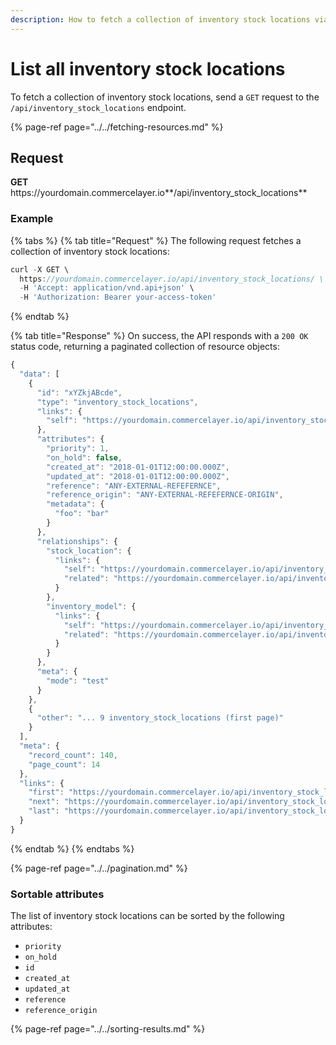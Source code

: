 ```yaml
---
description: How to fetch a collection of inventory stock locations via API
---
```


# List all inventory stock locations

To fetch a collection of inventory stock locations, send a `GET` request to the `/api/inventory_stock_locations` endpoint.

{% page-ref page="../../fetching-resources.md" %}

## Request

**GET** https://<i></i>yourdomain.commercelayer.io**/api/inventory_stock_locations**

### **Example**

{% tabs %}
{% tab title="Request" %}
The following request fetches a collection of inventory stock locations:

```javascript
curl -X GET \
  https://yourdomain.commercelayer.io/api/inventory_stock_locations/ \
  -H 'Accept: application/vnd.api+json' \
  -H 'Authorization: Bearer your-access-token'
```
{% endtab %}

{% tab title="Response" %}
On success, the API responds with a `200 OK` status code, returning a paginated collection of resource objects:

```javascript
{
  "data": [
    {
      "id": "xYZkjABcde",
      "type": "inventory_stock_locations",
      "links": {
        "self": "https://yourdomain.commercelayer.io/api/inventory_stock_locations/xYZkjABcde"
      },
      "attributes": {
        "priority": 1,
        "on_hold": false,
        "created_at": "2018-01-01T12:00:00.000Z",
        "updated_at": "2018-01-01T12:00:00.000Z",
        "reference": "ANY-EXTERNAL-REFEFERNCE",
        "reference_origin": "ANY-EXTERNAL-REFEFERNCE-ORIGIN",
        "metadata": {
          "foo": "bar"
        }
      },
      "relationships": {
        "stock_location": {
          "links": {
            "self": "https://yourdomain.commercelayer.io/api/inventory_stock_locations/xYZkjABcde/relationships/stock_location",
            "related": "https://yourdomain.commercelayer.io/api/inventory_stock_locations/xYZkjABcde/stock_location"
          }
        },
        "inventory_model": {
          "links": {
            "self": "https://yourdomain.commercelayer.io/api/inventory_stock_locations/xYZkjABcde/relationships/inventory_model",
            "related": "https://yourdomain.commercelayer.io/api/inventory_stock_locations/xYZkjABcde/inventory_model"
          }
        }
      },
      "meta": {
        "mode": "test"
      }
    },
    {
      "other": "... 9 inventory_stock_locations (first page)"
    }
  ],
  "meta": {
    "record_count": 140,
    "page_count": 14
  },
  "links": {
    "first": "https://yourdomain.commercelayer.io/api/inventory_stock_locations?page[number]=1&page[size]=10",
    "next": "https://yourdomain.commercelayer.io/api/inventory_stock_locations?page[number]=2&page[size]=10",
    "last": "https://yourdomain.commercelayer.io/api/inventory_stock_locations?page[number]=14&page[size]=10"
  }
}
```
{% endtab %}
{% endtabs %}

{% page-ref page="../../pagination.md" %}

### Sortable attributes

The list of inventory stock locations can be sorted by the following attributes:

* `priority`
* `on_hold`
* `id`
* `created_at`
* `updated_at`
* `reference`
* `reference_origin`

{% page-ref page="../../sorting-results.md" %}

